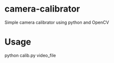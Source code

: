 camera-calibrator
=================

Simple camera calibrator using python and OpenCV

Usage
=====

python calib.py video_file
